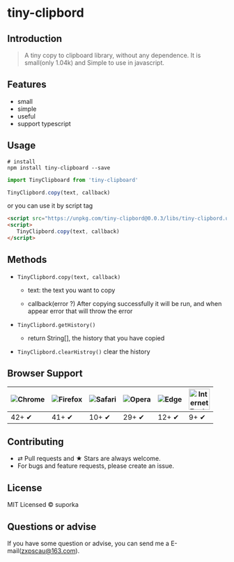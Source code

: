 # tiny-clipbord

## Introduction

> A tiny copy to clipboard library, without any dependence. It is small(only 1.04k) and Simple to use in javascript.

## Features

-   small
-   simple
-   useful
-   support typescript

## Usage

```
# install
npm install tiny-clipboard --save
```

```js
import TinyClipboard from 'tiny-clipboard'

TinyClipbord.copy(text, callback)
```

or you can use it by script tag

```html
<script src="https://unpkg.com/tiny-clipbord@0.0.3/libs/tiny-clipbord.umd.min.js"></script>
<script>
   TinyClipbord.copy(text, callback) 
</script>
```

## Methods

- `TinyClipbord.copy(text, callback)`

    - text: the text you want to copy

    - callback(error ?) After copying successfully it will be run, and when appear error that will throw the error

- `TinyClipbord.getHistory()`

    - return String[], the history that you have copied

- `TinyClipbord.clearHistroy()` clear the history

## Browser Support

![Chrome](https://raw.github.com/alrra/browser-logos/master/src/chrome/chrome_48x48.png) | ![Firefox](https://raw.github.com/alrra/browser-logos/master/src/firefox/firefox_48x48.png) | ![Safari](https://raw.github.com/alrra/browser-logos/master/src/safari/safari_48x48.png) | ![Opera](https://raw.github.com/alrra/browser-logos/master/src/opera/opera_48x48.png) | ![Edge](https://raw.github.com/alrra/browser-logos/master/src/edge/edge_48x48.png) | <img src="https://clipboardjs.com/assets/images/ie.png" width="48px" height="48px" alt="Internet Explorer logo">|
--- | --- | --- | --- | --- |--- |
42+ ✔ | 41+ ✔ | 10+ ✔ | 29+ ✔ | 12+ ✔ | 9+ ✔ |

## Contributing

- ⇄ Pull requests and ★ Stars are always welcome.
- For bugs and feature requests, please create an issue.

## License

MIT Licensed © suporka

## Questions or advise

If you have some question or advise, you can send me a E-mail(zxpscau@163.com).
